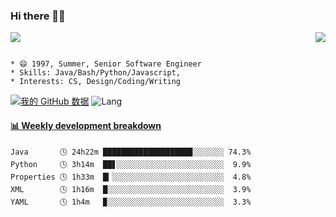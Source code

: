 ### Hi there 👋👋 
<p>  
  <a href="https://count.getloli.com/"><img src="https://count.getloli.com/get/@Xxpain"></a>
  <img src="https://weather-icon.journeyad.repl.co/@shanghai?v=1" align="right">
</p>

```

* 😄 1997, Summer, Senior Software Engineer
* Skills: Java/Bash/Python/Javascript, 
* Interests: CS, Design/Coding/Writing
```

[![我的 GitHub 数据](https://github-readme-stats.vercel.app/api?username=Xxpain)]()
![Lang](https://github-readme-stats.vercel.app/api/top-langs/?username=Xxpain&hide=ipynb,html&layout=compact)
 <!-- waka-box start -->
#### <a href="https://gist.github.com/eb4ecc800e460a494f8146b3d1bb974a" target="_blank">📊 Weekly development breakdown</a>
```text
Java       🕓 24h22m ████████████████████░░░░░░░ 74.3%
Python     🕓 3h14m  ██▋░░░░░░░░░░░░░░░░░░░░░░░░  9.9%
Properties 🕓 1h33m  █▎░░░░░░░░░░░░░░░░░░░░░░░░░  4.8%
XML        🕓 1h16m  █░░░░░░░░░░░░░░░░░░░░░░░░░░  3.9%
YAML       🕓 1h4m   ▉░░░░░░░░░░░░░░░░░░░░░░░░░░  3.3%
```
<!-- Powered by https://github.com/YouEclipse/waka-box-go . -->
<!-- waka-box end -->
